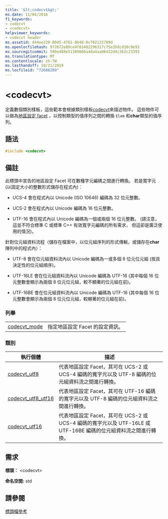 ```yaml
---
title: '&lt;codecvt&gt;'
ms.date: 11/04/2016
f1_keywords:
- codecvt
- <codecvt>
helpviewer_keywords:
- codecvt header
ms.assetid: d44ee229-00d5-4761-9b48-0c702122789d
ms.openlocfilehash: 972672e80ce4f82402296317c75e35dcd10c9e93
ms.sourcegitcommit: 590e488e51389066a4da4aa06d32d4c362c23393
ms.translationtype: MT
ms.contentlocale: zh-TW
ms.lasthandoff: 10/21/2019
ms.locfileid: "72688289"
---
```

# <a name="ltcodecvtgt"></a>&lt;codecvt&gt;

定義數個類別樣板，這些範本會根據類別樣板[codecvt](../standard-library/codecvt-class.md)來描述物件。 這些物件可以做為[地區設定 facet](../standard-library/locale-class.md#facet_class) ，以控制類型的值序列之間的轉換 `Elem` 和**char**類型的值序列。

## <a name="syntax"></a>語法

```cpp
#include <codecvt>
```

## <a name="remarks"></a>備註

此標頭中宣告的地區設定 Facet 可在數種字元編碼之間進行轉換。 若是寬字元 (以固定大小的整數形式儲存在程式內)︰

- UCS-4 會在程式內以 Unicode (ISO 10646) 編碼為 32 位元整數。

- UCS-2 會在程式內以 Unicode 編碼為 16 位元整數。

- UTF-16 會在程式內以 Unicode 編碼為一個或兩個 16 位元整數。 (請注意，這並不符合標準 C 或標準 C++ 有效寬字元編碼的所有需求， 但這卻是廣泛使用的情況)。

針對位元組資料流程（儲存在檔案中，以位元組序列的形式傳輸，或儲存在**char**陣列中的程式內）：

- UTF-8 會在位元組資料流內以 Unicode 編碼為一或多個 8 位元位元組 (按具決定性的位元組順序)。

- UTF-16LE 會在位元組資料流內以 Unicode 編碼為 UTF-16 (其中每個 16 位元整數會顯示為兩個 8 位元位元組，較不顯著的位元組在前)。

- UTF-16BE 會在位元組資料流內以 Unicode 編碼為 UTF-16 (其中每個 16 位元整數會顯示為兩個 8 位元位元組，較顯著的位元組在前)。

### <a name="enumerations"></a>列舉

|||
|-|-|
|[codecvt_mode](../standard-library/codecvt-enums.md#codecvt_mode)|指定地區設定 Facet 的設定資訊。|

### <a name="classes"></a>類別

|執行個體|描述|
|-|-|
|[codecvt_utf8](codecvt-utf8-class.md)|代表地區設定 Facet，其可在 UCS-2 或 UCS-4 編碼的寬字元以及 UTF-8 編碼的位元組資料流之間進行轉換。|
|[codecvt_utf8_utf16](codecvt-utf8-utf16-class.md)|代表地區設定 Facet，其可在 UTF-16 編碼的寬字元以及 UTF-8 編碼的位元組資料流之間進行轉換。|
|[codecvt_utf16](codecvt-utf16-class.md)|代表地區設定 Facet，其可在 UCS-2 或 UCS-4 編碼的寬字元以及 UTF-16LE 或 UTF-16BE 編碼的位元組資料流之間進行轉換。|

## <a name="requirements"></a>需求

**標頭：** \<codecvt>

**命名空間:** std

## <a name="see-also"></a>請參閱

[標頭檔參考](../standard-library/cpp-standard-library-header-files.md)
